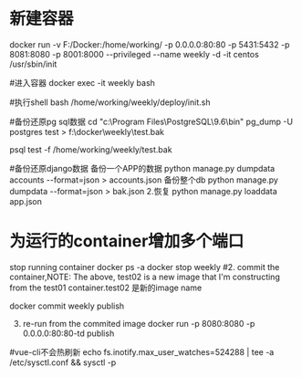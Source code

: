 # 新建容器
docker run  -v F:/Docker:/home/working/ -p 0.0.0.0:80:80 -p 5431:5432 -p 8081:8080 -p 8001:8000 --privileged   --name weekly -d -it  centos /usr/sbin/init 

#进入容器
docker exec -it weekly bash

#执行shell
bash /home/working/weekly/deploy/init.sh

#备份还原pg sql数据
cd "c:\Program Files\PostgreSQL\9.6\bin\"
pg_dump   -U postgres test > f:\docker\weekly\test.bak

psql test -f /home/working/weekly/test.bak

#备份还原django数据
备份一个APP的数据
python manage.py dumpdata accounts --format=json > accounts.json
备份整个db
python manage.py dumpdata --format=json > bak.json
2.恢复
python manage.py loaddata app.json


# 为运行的container增加多个端口
stop running container
docker ps -a
docker stop weekly
#2. commit the container,NOTE: The above, test02 is a new image that I'm constructing from the test01 container.test02 是新的image name

docker commit weekly publish

3. re-run from the commited image
docker run -p 8080:8080 -p 0.0.0.0:80:80-td publish


#vue-cli不会热刷新
echo fs.inotify.max_user_watches=524288 |  tee -a /etc/sysctl.conf &&  sysctl -p